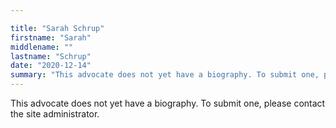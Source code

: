 ```yaml
---

title: "Sarah Schrup"
firstname: "Sarah"
middlename: ""
lastname: "Schrup"
date: "2020-12-14"
summary: "This advocate does not yet have a biography. To submit one, please contact the site administrator."
---
```

This advocate does not yet have a biography. To submit one, please contact the site administrator.

